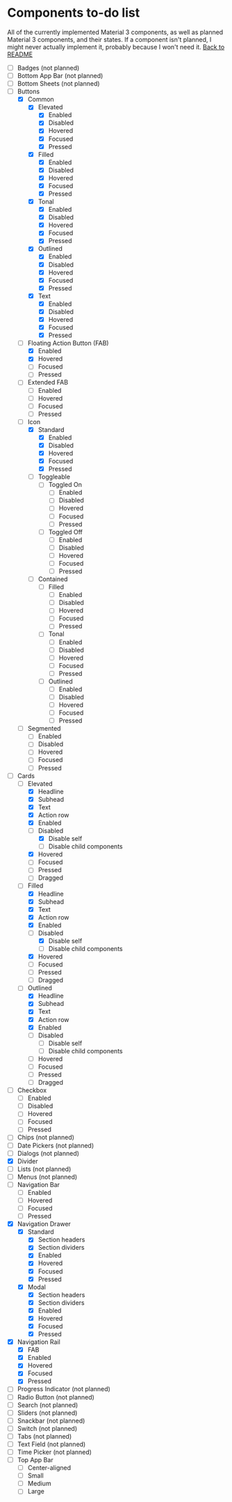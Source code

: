 # Components to-do list
All of the currently implemented Material 3 components, as well as planned Material 3 components, and their states. If a component isn't planned, I might never actually implement it, probably because I won't need it.
[Back to README](README.md)

- [ ] Badges (not planned)
- [ ] Bottom App Bar (not planned)
- [ ] Bottom Sheets (not planned)
- [ ] Buttons
  - [x] Common
    - [x] Elevated
      - [x] Enabled
      - [x] Disabled
      - [x] Hovered
      - [x] Focused
      - [x] Pressed
    - [x] Filled
      - [x] Enabled
      - [x] Disabled
      - [x] Hovered
      - [x] Focused
      - [x] Pressed
    - [x] Tonal
      - [x] Enabled
      - [x] Disabled
      - [x] Hovered
      - [x] Focused
      - [x] Pressed
    - [x] Outlined
      - [x] Enabled
      - [x] Disabled
      - [x] Hovered
      - [x] Focused
      - [x] Pressed
    - [x] Text
      - [x] Enabled
      - [x] Disabled
      - [x] Hovered
      - [x] Focused
      - [x] Pressed
  - [ ] Floating Action Button (FAB)
    - [x] Enabled
    - [x] Hovered
    - [ ] Focused
    - [ ] Pressed
  - [ ] Extended FAB
    - [ ] Enabled
    - [ ] Hovered
    - [ ] Focused
    - [ ] Pressed
  - [ ] Icon
    - [x] Standard
      - [x] Enabled
      - [x] Disabled
      - [x] Hovered
      - [x] Focused
      - [x] Pressed
    - [ ] Toggleable
      - [ ] Toggled On
        - [ ] Enabled
        - [ ] Disabled
        - [ ] Hovered
        - [ ] Focused
        - [ ] Pressed
      - [ ] Toggled Off
        - [ ] Enabled
        - [ ] Disabled
        - [ ] Hovered
        - [ ] Focused
        - [ ] Pressed
    - [ ] Contained
      - [ ] Filled
        - [ ] Enabled
        - [ ] Disabled
        - [ ] Hovered
        - [ ] Focused
        - [ ] Pressed
      - [ ] Tonal
        - [ ] Enabled
        - [ ] Disabled
        - [ ] Hovered
        - [ ] Focused
        - [ ] Pressed
      - [ ] Outlined
        - [ ] Enabled
        - [ ] Disabled
        - [ ] Hovered
        - [ ] Focused
        - [ ] Pressed
  - [ ] Segmented
    - [ ] Enabled
    - [ ] Disabled
    - [ ] Hovered
    - [ ] Focused
    - [ ] Pressed
- [ ] Cards
  - [ ] Elevated
    - [x] Headline
    - [x] Subhead
    - [x] Text
    - [x] Action row
    - [x] Enabled
    - [ ] Disabled
      - [x] Disable self
      - [ ] Disable child components
    - [x] Hovered
    - [ ] Focused
    - [ ] Pressed
    - [ ] Dragged
  - [ ] Filled
    - [x] Headline
    - [x] Subhead
    - [x] Text
    - [x] Action row
    - [x] Enabled
    - [ ] Disabled
      - [x] Disable self
      - [ ] Disable child components
    - [x] Hovered
    - [ ] Focused
    - [ ] Pressed
    - [ ] Dragged
  - [ ] Outlined
    - [x] Headline
    - [x] Subhead
    - [x] Text
    - [x] Action row
    - [x] Enabled
    - [ ] Disabled
      - [ ] Disable self
      - [ ] Disable child components
    - [ ] Hovered
    - [ ] Focused
    - [ ] Pressed
    - [ ] Dragged
- [ ] Checkbox
  - [ ] Enabled
  - [ ] Disabled
  - [ ] Hovered
  - [ ] Focused
  - [ ] Pressed
- [ ] Chips (not planned)
- [ ] Date Pickers (not planned)
- [ ] Dialogs (not planned)
- [x] Divider
- [ ] Lists (not planned)
- [ ] Menus (not planned)
- [ ] Navigation Bar
  - [ ] Enabled
  - [ ] Hovered
  - [ ] Focused
  - [ ] Pressed
- [x] Navigation Drawer
  - [x] Standard
    - [x] Section headers
    - [x] Section dividers
    - [x] Enabled
    - [x] Hovered
    - [x] Focused
    - [x] Pressed
  - [x] Modal
    - [x] Section headers
    - [x] Section dividers
    - [x] Enabled
    - [x] Hovered
    - [x] Focused
    - [x] Pressed
- [x] Navigation Rail
  - [x] FAB
  - [x] Enabled
  - [x] Hovered
  - [x] Focused
  - [x] Pressed
- [ ] Progress Indicator (not planned)
- [ ] Radio Button (not planned)
- [ ] Search (not planned)
- [ ] Sliders (not planned)
- [ ] Snackbar (not planned)
- [ ] Switch (not planned)
- [ ] Tabs (not planned)
- [ ] Text Field (not planned)
- [ ] Time Picker (not planned)
- [ ] Top App Bar
  - [ ] Center-aligned
  - [ ] Small
  - [ ] Medium
  - [ ] Large
